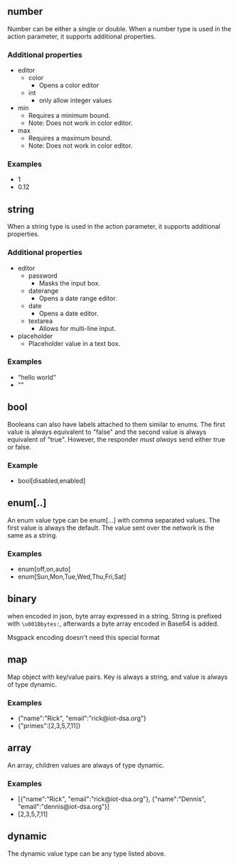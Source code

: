 ## number
Number can be either a single or double. When a number type is used in the action parameter, it supports additional properties.

### Additional properties
* editor
  * color
    * Opens a color editor
  * int
    * only allow integer values
* min
  * Requires a minimum bound.
  * Note: Does not work in color editor.
* max
  * Requires a maximum bound.
  * Note: Does not work in color editor.

### Examples
* 1
* 0.12

## string
When a string type is used in the action parameter, it supports additional properties.
### Additional properties
* editor
  * password
    * Masks the input box.
  * daterange
    * Opens a date range editor.
  * date
    * Opens a date editor.
  * textarea
    * Allows for multi-line input.
* placeholder
  * Placeholder value in a text box.

### Examples
* "hello world"
* ""

## bool
Booleans can also have labels attached to them similar to enums. The first value is always equivalent to "false" and the second value is always equivalent of "true". However, the responder *must always* send either true or false.

### Example
* bool\[disabled,enabled\]

## enum\[..\]
An enum value type can be enum\[...\] with comma separated values. The first value is always the default. The value sent over the network is the same as a string.

### Examples
* enum\[off,on,auto\]
* enum\[Sun,Mon,Tue,Wed,Thu,Fri,Sat\]

## binary
when encoded in json, byte array expressed in a string. String is prefixed with ```\u001Bbytes:```, afterwards a byte array encoded in Base64 is added.

Msgpack encoding doesn't need this special format

## map
Map object with key/value pairs. Key is always a string, and value is always of type dynamic.

### Examples
* {"name":"Rick", "email":"rick\@iot-dsa.org"}
* {"primes":[2,3,5,7,11]}

## array
An array, children values are always of type dynamic.

### Examples
* [{"name":"Rick", "email":"rick\@iot-dsa.org"}, {"name":"Dennis", "email":"dennis\@iot-dsa.org"}]
* [2,3,5,7,11]

## dynamic
The dynamic value type can be any type listed above.